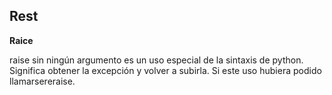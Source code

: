 ## Rest 

**Raice**

raise sin ningún argumento es un uso especial de la sintaxis de python. Significa obtener la excepción y volver a subirla. Si este uso hubiera podido llamarsereraise.
